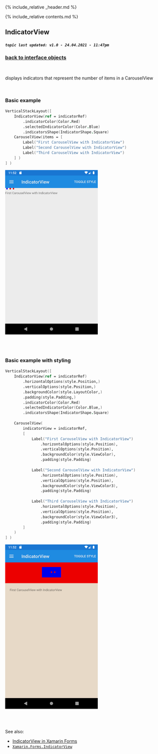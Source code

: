 {% include_relative _header.md %}

{% include_relative contents.md %}

IndicatorView
--------
##### `topic last updated: v1.0 - 24.04.2021 - 11:47pm`

### [back to interface objects](view-interface-objects.html#interface-objects)

<br />

displays indicators that represent the number of items in a CarouselView

<br /> 

### Basic example


```fsharp 
VerticalStackLayout([
    IndicatorView(ref = indicatorRef)
        .indicatorColor(Color.Red)
        .selectedIndicatorColor(Color.Blue)
        .indicatorsShape(IndicatorShape.Square)                
    CarouselView(items = [ 
        Label("First CarouselView with IndicatorView")
        Label("Second CarouselView with IndicatorView")
        Label("Third CarouselView with IndicatorView")
    ] )
] )
```

<img src="images/view/IndicatorView-adr-basic.png" width="300">

<br /> <br /> 

### Basic example with styling

```fsharp 
VerticalStackLayout([
    IndicatorView(ref = indicatorRef)
        .horizontalOptions(style.Position,)
        .verticalOptions(style.Position,)
        .backgroundColor(style.LayoutColor,)
        .padding(style.Padding,)
        .indicatorColor(Color.Red) 
        .selectedIndicatorColor(Color.Blue,) 
        .indicatorsShape(IndicatorShape.Square)
                     
    CarouselView(
        indicatorView = indicatorRef,
        [
            Label("First CarouselView with IndicatorView")
                .horizontalOptions(style.Position),
                .verticalOptions(style.Position),
                .backgroundColor(style.ViewColor),
                .padding(style.Padding)
    
            Label("Second CarouselView with IndicatorView")
                .horizontalOptions(style.Position),
                .verticalOptions(style.Position),
                .backgroundColor(style.ViewColor3),
                .padding(style.Padding)
    
            Label("Third CarouselView with IndicatorView")
                .horizontalOptions(style.Position),
                .verticalOptions(style.Position),
                .backgroundColor(style.ViewColor3),
                .padding(style.Padding)
        ]    
    )
] )
```

<img src="images/view/IndicatorView-adr-styled.png" width="300">

<br /> <br /> 

See also:

* [IndicatorView in Xamarin Forms](https://docs.microsoft.com/en-us/xamarin/xamarin-forms/user-interface/IndicatorView)
* [`Xamarin.Forms.IndicatorView`](https://docs.microsoft.com/en-us/dotnet/api/Xamarin.Forms.IndicatorView)
